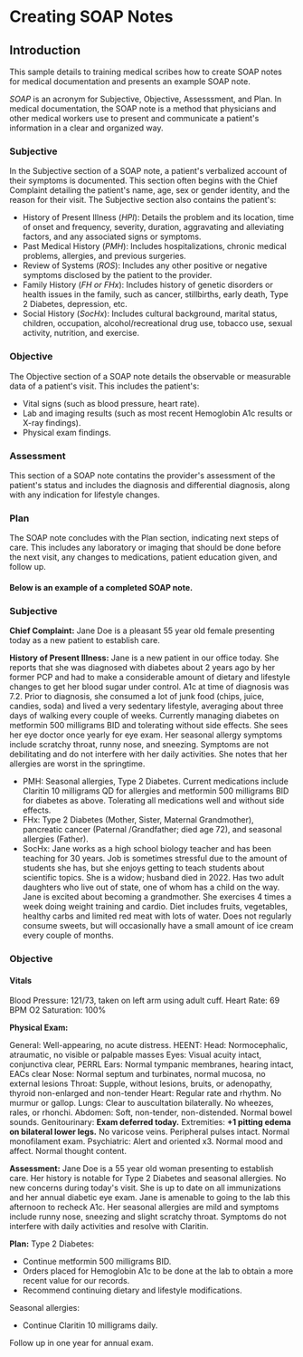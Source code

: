 # Creating SOAP Notes #
## Introduction ##
This sample details to training medical scribes how to create SOAP notes for medical documentation and presents an example SOAP note.

*SOAP* is an acronym for Subjective, Objective, Assesssment, and Plan. In medical documentation, the SOAP note is a method that physicians and other medical workers use to present and communicate a patient's information in a clear and  organized way. 

### Subjective ###
In the Subjective section of a SOAP note, a patient's verbalized account of their symptoms is documented. This section often begins with the Chief Complaint detailing the patient's name, age, sex or gender identity, and the reason for their visit. The Subjective section also contains the patient's:
- History of Present Illness (*HPI*): Details the problem and its location, time of onset and frequency, severity, duration, aggravating and alleviating factors, and any associated signs or symptoms.
- Past Medical History (*PMH*): Includes hospitalizations, chronic medical problems, allergies, and previous surgeries. 
- Review of Systems (*ROS*): Includes any other positive or negative symptoms disclosed by the patient to the provider.
- Family History (*FH or FHx*): Includes history of genetic disorders or health issues in the family, such as cancer, stillbirths, early death, Type 2 Diabetes, depression, etc. 
- Social History (*SocHx*): Includes cultural background, marital status, children, occupation, alcohol/recreational drug use, tobacco use, sexual activity, nutrition, and exercise.

### Objective ###
The Objective section of a SOAP note details the observable or measurable data of a patient's visit. This includes the patient's:
- Vital signs (such as blood pressure, heart rate).
- Lab and imaging results (such as most recent Hemoglobin A1c results or X-ray findings).
- Physical exam findings.


### Assessment ###
This section of a SOAP note contatins the provider's assessment of the patient's status and includes the diagnosis and differential diagnosis, along with any indication for lifestyle changes. 

### Plan ###
The SOAP note concludes with the Plan section, indicating next steps of care. This includes any laboratory or imaging that should be done before the next visit, any changes to medications, patient education given, and follow up.

#### Below is an example of a completed SOAP note. ####

### Subjective ###
**Chief Complaint:** Jane Doe is a pleasant 55 year old female presenting today as a new patient to establish care.

**History of Present Illness:** Jane is a new patient in our office today. She reports that she was diagnosed with diabetes about 2 years ago by her former PCP and had to make a considerable amount of dietary and lifestyle changes to get her blood sugar under control. A1c at time of diagnosis was 7.2. Prior to diagnosis, she consumed a lot of junk food (chips, juice, candies, soda) and lived a very sedentary lifestyle, averaging about three days of walking every couple of weeks. Currently managing diabetes on metformin 500 milligrams BID and tolerating without side effects. She sees her eye doctor once yearly for eye exam. Her seasonal allergy symptoms include scratchy throat, runny nose, and sneezing. Symptoms are not debilitating and do not interfere with her daily activities. She notes that her allergies are worst in the springtime.

- PMH: Seasonal allergies, Type 2 Diabetes. Current medications include Claritin 10 milligrams QD for allergies and metformin 500 milligrams BID for diabetes as above. Tolerating all medications well and without side effects.
- FHx: Type 2 Diabetes (Mother, Sister, Maternal Grandmother), pancreatic cancer (Paternal /Grandfather; died age 72), and seasonal allergies (Father).
- SocHx: Jane works as a high school biology teacher and has been teaching for 30 years. Job is sometimes stressful due to the amount of students she has, but she enjoys getting to teach students about scientific topics. She is a widow; husband died in 2022. Has two adult daughters who live out of state, one of whom has a child on the way. Jane is excited about becoming a grandmother. She exercises 4 times a week doing weight training and cardio. Diet includes fruits, vegetables, healthy carbs and limited red meat with lots of water. Does not regularly consume sweets, but will occasionally have a small amount of ice cream every couple of months.

### Objective ###
#### **Vitals** ####
Blood Pressure: 121/73, taken on left arm using adult cuff.
Heart Rate: 69 BPM
O2 Saturation: 100%

**Physical Exam:**

General: Well-appearing, no acute distress.
HEENT: 
   Head: Normocephalic, atraumatic, no visible or palpable masses
   Eyes: Visual acuity intact, conjunctiva clear, PERRL
   Ears: Normal tympanic membranes, hearing intact, EACs clear
   Nose: Normal septum and turbinates, normal mucosa, no external lesions
   Throat: Supple, without lesions, bruits, or adenopathy, thyroid non-enlarged and non-tender
Heart: Regular rate and rhythm. No murmur or gallop.
Lungs: Clear to auscultation bilaterally. No wheezes, rales, or rhonchi.
Abdomen: Soft, non-tender, non-distended. Normal bowel sounds.
Genitourinary: **Exam deferred today.**
Extremities: **+1 pitting edema on bilateral lower legs.** No varicose veins. Peripheral pulses intact. Normal monofilament exam.
Psychiatric: Alert and oriented x3. Normal mood and affect. Normal thought content.

**Assessment:**
Jane Doe is a 55 year old woman presenting to establish care. Her history is notable for Type 2 Diabetes and seasonal allergies. No new concerns during today's visit. She is up to date on all immunizations and her annual diabetic eye exam. Jane is amenable to going to the lab this afternoon to recheck A1c. Her seasonal allergies are mild and symptoms include runny nose, sneezing and slight scratchy throat. Symptoms do not interfere with daily activities and resolve with Claritin. 

**Plan:** 
Type 2 Diabetes: 
   - Continue metformin 500 milligrams BID.
   - Orders placed for Hemoglobin A1c to be done at the lab to obtain a more recent value for our records.
   - Recommend continuing dietary and lifestyle modifications.
     
Seasonal allergies: 
   - Continue Claritin 10 milligrams daily.
     
Follow up in one year for annual exam.
